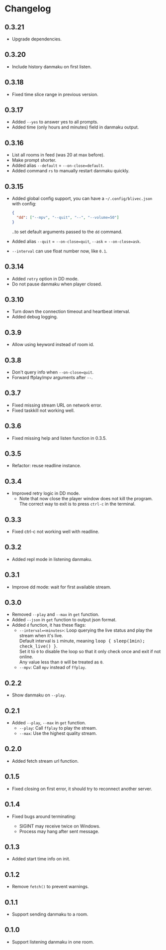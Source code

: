 # Changelog

## 0.3.21

- Upgrade dependencies.

## 0.3.20

- Include history danmaku on first listen.

## 0.3.18

- Fixed time slice range in previous version.

## 0.3.17

- Added `--yes` to answer yes to all prompts.
- Added time (only hours and minutes) field in danmaku output.

## 0.3.16

- List all rooms in feed (was 20 at max before).
- Make prompt shorter.
- Added alias `--default` = `--on-close=default`.
- Added command `rs` to manually restart danmaku quickly.

## 0.3.15

- Added global config support, you can have a `~/.config/blivec.json` with config:

  ```json
  {
    "dd": ["--mpv", "--quit", "--", "--volume=50"]
  }
  ```

  ..to set default arguments passed to the `dd` command.

- Added alias `--quit` = `--on-close=quit`, `--ask` = `--on-close=ask`.

- `--interval` can use float number now, like `0.1`.

## 0.3.14

- Added `retry` option in DD mode.
- Do not pause danmaku when player closed.

## 0.3.10

- Turn down the connection timeout and heartbeat interval.
- Added debug logging.

## 0.3.9

- Allow using keyword instead of room id.

## 0.3.8

- Don't query info when `--on-close=quit`.
- Forward ffplay/mpv arguments after `--`.

## 0.3.7

- Fixed missing stream URL on network error.
- Fixed taskkill not working well.

## 0.3.6

- Fixed missing help and listen function in 0.3.5.

## 0.3.5

- Refactor: reuse readline instance.

## 0.3.4

- Improved retry logic in DD mode.
  - Note that now close the player window does not kill the program.
    The correct way to exit is to press `ctrl-c` in the terminal.

## 0.3.3

- Fixed ctrl-c not working well with readline.

## 0.3.2

- Added repl mode in listening danmaku.

## 0.3.1

- Improve dd mode: wait for first available stream.

## 0.3.0

- Removed `--play` and `--max` in `get` function.
- Added `--json` in `get` function to output json format.
- Added `d` function, it has these flags:
  - `--interval=<minutes>`: Loop querying the live status and play the stream when it's live.\
    Default interval is `1` minute, meaning <samp>loop { sleep(1min); check_live() }</samp>.\
    Set it to `0` to disable the loop so that it only check once and exit if not online.\
    Any value less than `0` will be treated as `0`.
  - `--mpv`: Call `mpv` instead of `ffplay`.

## 0.2.2

- Show danmaku on `--play`.

## 0.2.1

- Added `--play`, `--max` in `get` function.
  - `--play`: Call `ffplay` to play the stream.
  - `--max`: Use the highest quality stream.

## 0.2.0

- Added fetch stream url function.

## 0.1.5

- Fixed closing on first error, it should try to reconnect another server.

## 0.1.4

- Fixed bugs around terminating:

  - SIGINT may receive twice on Windows.
  - Process may hang after sent message.

## 0.1.3

- Added start time info on init.

## 0.1.2

- Remove `fetch()` to prevent warnings.

## 0.1.1

- Support sending danmaku to a room.

## 0.1.0

- Support listening danmaku in one room.
